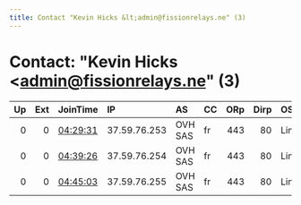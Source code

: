 ```yaml
---
title: Contact "Kevin Hicks &lt;admin@fissionrelays.ne" (3)
---
```


# Contact: "Kevin Hicks &lt;admin@fissionrelays.ne" (3)

|   Up |   Ext | JoinTime                                                                                            | IP           | AS      | CC   |   ORp |   Dirp | OS    | Version   | Nickname   |   eFamMembers |
|-----:|------:|:----------------------------------------------------------------------------------------------------|:-------------|:--------|:-----|------:|-------:|:------|:----------|:-----------|--------------:|
|    0 |     0 | [04:29:31](https://metrics.torproject.org/rs.html#details/F00573737D092CCD483947FCB278E4401E3DF26B) | 37.59.76.253 | OVH SAS | fr   |   443 |     80 | Linux | 0.4.2.5   | Fission06  |             1 |
|    0 |     0 | [04:39:26](https://metrics.torproject.org/rs.html#details/C712FD49BC45AC44913E2C57BF2E481E19ACF82E) | 37.59.76.254 | OVH SAS | fr   |   443 |     80 | Linux | 0.4.2.5   | Fission07  |             1 |
|    0 |     0 | [04:45:03](https://metrics.torproject.org/rs.html#details/87C93633C118D17D84E2DC9C5561FD5CDCF660D8) | 37.59.76.255 | OVH SAS | fr   |   443 |     80 | Linux | 0.4.2.5   | Fission08  |             1 |
